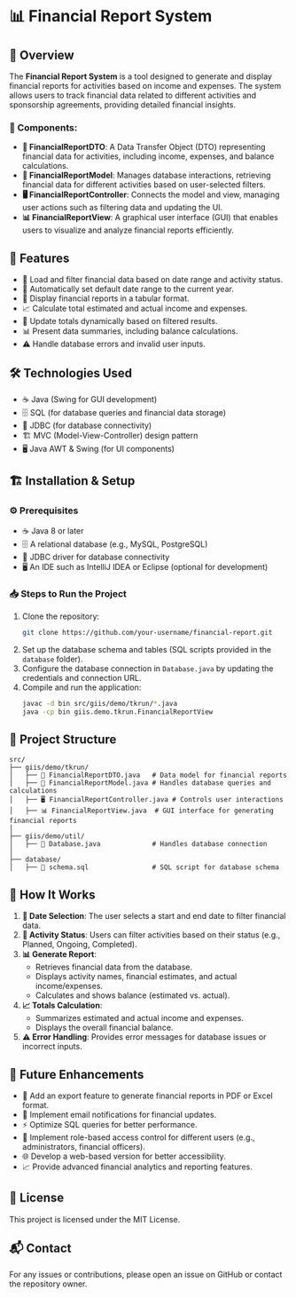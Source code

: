 # 📊 Financial Report System

## 📌 Overview
The **Financial Report System** is a tool designed to generate and display financial reports for activities based on income and expenses. The system allows users to track financial data related to different activities and sponsorship agreements, providing detailed financial insights.

### 🔹 Components:
- **📄 FinancialReportDTO**: A Data Transfer Object (DTO) representing financial data for activities, including income, expenses, and balance calculations.
- **💾 FinancialReportModel**: Manages database interactions, retrieving financial data for different activities based on user-selected filters.
- **🖥 FinancialReportController**: Connects the model and view, managing user actions such as filtering data and updating the UI.
- **📊 FinancialReportView**: A graphical user interface (GUI) that enables users to visualize and analyze financial reports efficiently.

## 🚀 Features
- 📂 Load and filter financial data based on date range and activity status.
- 📅 Automatically set default date range to the current year.
- 📜 Display financial reports in a tabular format.
- 📈 Calculate total estimated and actual income and expenses.
- 🔄 Update totals dynamically based on filtered results.
- 📊 Present data summaries, including balance calculations.
- ⚠️ Handle database errors and invalid user inputs.

## 🛠 Technologies Used
- ☕ Java (Swing for GUI development)
- 🗄 SQL (for database queries and financial data storage)
- 🔗 JDBC (for database connectivity)
- 🏗 MVC (Model-View-Controller) design pattern
- 🖥 Java AWT & Swing (for UI components)

## 🏗 Installation & Setup
### ⚙️ Prerequisites
- ☕ Java 8 or later
- 🗄 A relational database (e.g., MySQL, PostgreSQL)
- 🔗 JDBC driver for database connectivity
- 🖥 An IDE such as IntelliJ IDEA or Eclipse (optional for development)

### 📥 Steps to Run the Project
1. Clone the repository:
   ```sh
   git clone https://github.com/your-username/financial-report.git
   ```
2. Set up the database schema and tables (SQL scripts provided in the `database` folder).
3. Configure the database connection in `Database.java` by updating the credentials and connection URL.
4. Compile and run the application:
   ```sh
   javac -d bin src/giis/demo/tkrun/*.java
   java -cp bin giis.demo.tkrun.FinancialReportView
   ```

## 📂 Project Structure
```
src/
├── giis/demo/tkrun/
│   ├── 📄 FinancialReportDTO.java   # Data model for financial reports
│   ├── 💾 FinancialReportModel.java # Handles database queries and calculations
│   ├── 🖥 FinancialReportController.java # Controls user interactions
│   ├── 📊 FinancialReportView.java  # GUI interface for generating financial reports
│
├── giis/demo/util/
│   ├── 🔗 Database.java             # Handles database connection
│
├── database/
│   ├── 📜 schema.sql                # SQL script for database schema
```

## 📌 How It Works
1. **📆 Date Selection**: The user selects a start and end date to filter financial data.
2. **📜 Activity Status**: Users can filter activities based on their status (e.g., Planned, Ongoing, Completed).
3. **📊 Generate Report**:
   - Retrieves financial data from the database.
   - Displays activity names, financial estimates, and actual income/expenses.
   - Calculates and shows balance (estimated vs. actual).
4. **📈 Totals Calculation**:
   - Summarizes estimated and actual income and expenses.
   - Displays the overall financial balance.
5. **⚠️ Error Handling**: Provides error messages for database issues or incorrect inputs.

## 🔮 Future Enhancements
- 📄 Add an export feature to generate financial reports in PDF or Excel format.
- 📧 Implement email notifications for financial updates.
- ⚡ Optimize SQL queries for better performance.
- 🔑 Implement role-based access control for different users (e.g., administrators, financial officers).
- 🌐 Develop a web-based version for better accessibility.
- 📈 Provide advanced financial analytics and reporting features.

## 📜 License
This project is licensed under the MIT License.

## 📬 Contact
For any issues or contributions, please open an issue on GitHub or contact the repository owner.
